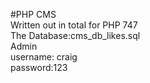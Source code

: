 #PHP CMS<br />
Written out in total for PHP 747<br />
The Database:cms_db_likes.sql<br />
Admin<br />
username: craig<br />
password:123<br />
